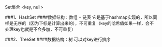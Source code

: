 Set集合 <key, null>

###1、HashSet
####数据结构：数组 + 链表
它是基于hashmap实现的，所以同样是无序的（因为下标是计算出来的），不可重复（key的哈希值如果一样，会不处理key也就是不会多加，不可重复）


###2、TreeSet
####数据结构：树
可以对key进行排序
